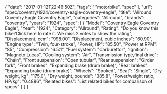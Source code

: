 {
    "date": "2017-01-12T22:46:50Z",
    "tags": [
        "motorbike",
        "spec"
    ],
    "url": "spec\/coventry\/1924\/coventry-eagle-coventry-eagle",
    "title": "Allround Coventry Eagle Coventry Eagle",
    "categories": "Allround",
    "brands": "coventry",
    "years": "1924",
    "spec": [
        {
            "Model": "Coventry Eagle Coventry Eagle",
            "Year": "1924",
            "Category": "Allround",
            "Rating": "Do you know this bike?Click here to rate it. We miss 2 votes to show the rating",
            "Displacement, ccm": "998.00",
            "Displacement, cubic inches": "60.90",
            "Engine type": "Twin, four-stroke",
            "Power, HP": "85.50",
            "Power at RPM": "85",
            "Compression": "6.5:1",
            "Fuel system": "Carburettor",
            "Ignition": "Magneto Lucas",
            "Cooling system": "Air",
            "Transmission type,final drive": "Chain",
            "Front suspension": "Open tubular",
            "Rear suspension": "Girder fork",
            "Front brakes": "Expanding brake (drum brake)",
            "Rear brakes": "Expanding brake (drum brake)",
            "Wheels": "Spoked",
            "Seat": "Single",
            "Dry weight, kg": "175.0",
            "Dry weight, pounds": "385.8",
            "Power\/weight ratio, HP\/kg": "0.4886",
            "Related bikes": "List related bikes for comparison of specs"
        }
    ]
}